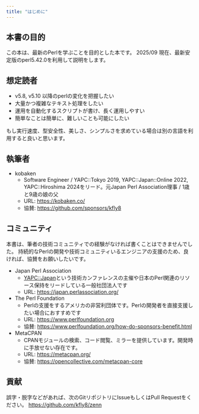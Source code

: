 ```yaml
---
title: "はじめに"
---
```


## 本書の目的

この本は、最新のPerlを学ぶことを目的とした本です。
2025/09 現在、最新安定版のperl5.42.0を利用して説明をします。

## 想定読者

- v5.8, v5.10 以降のperlの変化を把握したい
- 大量かつ複雑なテキスト処理をしたい
- 運用を自動化するスクリプトが書け、長く運用しやすい
- 簡単なことは簡単に、難しいことも可能にしたい

もし実行速度、型安全性、美しさ、シンプルさを求めている場合は別の言語を利用すると良いと思います。

## 執筆者

- kobaken
  - Software Engineer / YAPC::Tokyo 2019, YAPC::Japan::Online 2022, YAPC::Hiroshima 2024をリード。元Japan Perl Association理事 / 1歳と9歳の娘の父
  - URL: https://kobaken.co/
  - 協賛: https://github.com/sponsors/kfly8

## コミュニティ

本書は、筆者の技術コミュニティでの経験がなければ書くことはできませんでした。
持続的なPerlの開発や技術コミュニティいるエンジニアの支援のため、良ければ、協賛をお願いしたいです。

- Japan Perl Association
  - [YAPC::Japan](https://yapcjapan.org)という技術カンファレンスの主催や日本のPerl関連のリソース保持をリードしている一般社団法人です
  - URL: https://japan.perlassociation.org/
- The Perl Foundation
  - Perlの支援をするアメリカの非営利団体です。Perlの開発者を直接支援したい場合におすすめです
  - URL: https://www.perlfoundation.org
  - 協賛: https://www.perlfoundation.org/how-do-sponsors-benefit.html
- MetaCPAN
  - CPANモジュールの検索、コード閲覧、ミラーを提供しています。開発時に手放せない存在です。
  - URL: https://metacpan.org/
  - 協賛: https://opencollective.com/metacpan-core

## 貢献

誤字・脱字などがあれば、次のGitリポジトリにIssueもしくはPull Requestをください。
https://github.com/kfly8/zenn

